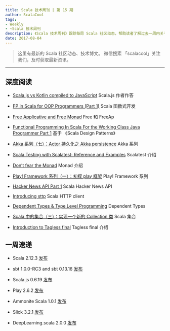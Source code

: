 ```yaml
---
title: Scala 技术周刊 | 第 15 期
author: ScalaCool
tags:
- Weekly
- ~Scala 技术周刊
description: 《Scala 技术周刊》跟踪每周 Scala 社区动态，帮助读者了解过去一周内关于 Scala 发生的事情。
date: 2017-08-04
---
```


> 这里有最新的 Scala 社区动态、技术博文。
微信搜索 「scalacool」关注我们，及时获取最新资讯。

***

## 深度阅读

- [Scala.js vs Kotlin compiled to JavaScript](https://www.reddit.com/r/scala/comments/6p550d/scalajs_vs_kotlin_compiled_to_javascript/)
  Scala.js 作者作答

- [FP in Scala for OOP Programmers (Part 1)](https://medium.com/@Tom1212121/fp-in-scala-for-oop-programmers-part-1-ef26ec56442a)
  Scala 函数式开发

- [Free Applicative and Free Monad](https://functionaltechramblings.wordpress.com/2017/06/25/free-applicative-and-free-monad/)
  Free 和 FreeAp

- [Functional Programming In Scala For the Working Class Java Programmer Part 1](https://www.youtube.com/watch?v=a16FCa65xt4)
  基于 《Scala Design Patterns》

- [Akka 系列（七）：Actor 持久化之 Akka persistence](http://scala.cool/2017/07/learning-akka-7/)
  Akka 系列

- [Scala Testing with Scalatest: Reference and Examples](http://queirozf.com/entries/scala-testing-with-scalatest-reference-and-examples)
  Scalatest 介绍

- [Don’t fear the Monad](https://medium.com/zendesk-engineering/dont-fear-the-monad-f424260f29f6)
  Monad 介绍

- [Play! Framework 系列（一）：初探 play 框架](http://scala.cool/2017/07/play-1/)
  Play! Framework 系列

- [Hacker News API Part 1](http://justinhj.github.io/2017/07/26/hacker-news-api-1.html)
  Scala Hacker News API

- [Introducing sttp](https://softwaremill.com/introducing-sttp-the-scala-http-client/)
  Scala HTTP client

- [Dependent Types & Type Level Programming](https://partialflow.wordpress.com/2017/07/26/dependent-types-type-level-programming/)
  Dependent Types

- [Scala 中的集合（三）：实现一个新的 Collection 类](http://scala.cool/2017/07/a-new-collection/)
  Scala 集合

- [Introduction to Tagless final](http://www.beyondthelines.net/programming/introduction-to-tagless-final/)
  Tagless final 介绍


## 一周速递

- Scala 2.12.3 [发布](https://github.com/scala/scala/releases/tag/v2.12.3)

- sbt 1.0.0-RC3 and sbt 0.13.16 [发布](http://developer.lightbend.com/blog/2017-07-28-sbt-1-0-0-RC3-and-sbt-0-13-16/)

- Scala.js 0.6.19 [发布](https://www.scala-js.org/news/2017/07/29/announcing-scalajs-0.6.19/)

- Play 2.6.2 [发布](https://blog.playframework.com/play-2-6-2-released/)

- Ammonite Scala 1.0.1 [发布](http://ammonite.io/#1.0.1)

- Slick 3.2.1 [发布](http://slick.lightbend.com/news/2017/07/20/slick-3.2.1-released.html)

- DeepLearning.scala 2.0.0 [发布](http://deeplearning.thoughtworks.school/2017/07/26/Announcing-DeepLearning.scala-2.0.0.html)

